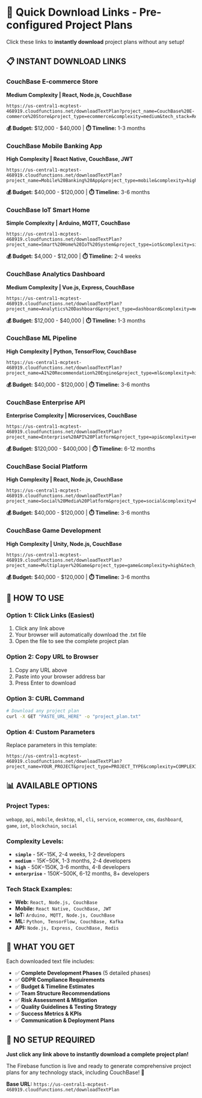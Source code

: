 # 🚀 Quick Download Links - Pre-configured Project Plans

Click these links to **instantly download** project plans without any setup!

## 📋 **INSTANT DOWNLOAD LINKS**

### **CouchBase E-commerce Store**
**Medium Complexity | React, Node.js, CouchBase**
```
https://us-central1-mcptest-468919.cloudfunctions.net/downloadTextPlan?project_name=CouchBase%20E-commerce%20Store&project_type=ecommerce&complexity=medium&tech_stack=React,%20Node.js,%20CouchBase,%20Redis&deadline_weeks=8
```
**💰 Budget:** $12,000 - $40,000 | **⏱️ Timeline:** 1-3 months

### **CouchBase Mobile Banking App**
**High Complexity | React Native, CouchBase, JWT**
```
https://us-central1-mcptest-468919.cloudfunctions.net/downloadTextPlan?project_name=Mobile%20Banking%20App&project_type=mobile&complexity=high&tech_stack=React%20Native,%20Node.js,%20CouchBase,%20JWT&deadline_weeks=16
```
**💰 Budget:** $40,000 - $120,000 | **⏱️ Timeline:** 3-6 months

### **CouchBase IoT Smart Home**
**Simple Complexity | Arduino, MQTT, CouchBase**
```
https://us-central1-mcptest-468919.cloudfunctions.net/downloadTextPlan?project_name=Smart%20Home%20IoT%20System&project_type=iot&complexity=simple&tech_stack=Arduino,%20MQTT,%20Node.js,%20CouchBase&deadline_weeks=4
```
**💰 Budget:** $4,000 - $12,000 | **⏱️ Timeline:** 2-4 weeks

### **CouchBase Analytics Dashboard**
**Medium Complexity | Vue.js, Express, CouchBase**
```
https://us-central1-mcptest-468919.cloudfunctions.net/downloadTextPlan?project_name=Analytics%20Dashboard&project_type=dashboard&complexity=medium&tech_stack=Vue.js,%20Express,%20CouchBase,%20D3.js&deadline_weeks=8
```
**💰 Budget:** $12,000 - $40,000 | **⏱️ Timeline:** 1-3 months

### **CouchBase ML Pipeline**
**High Complexity | Python, TensorFlow, CouchBase**
```
https://us-central1-mcptest-468919.cloudfunctions.net/downloadTextPlan?project_name=AI%20Recommendation%20Engine&project_type=ml&complexity=high&tech_stack=Python,%20TensorFlow,%20CouchBase,%20Kafka&deadline_weeks=16
```
**💰 Budget:** $40,000 - $120,000 | **⏱️ Timeline:** 3-6 months

### **CouchBase Enterprise API**
**Enterprise Complexity | Microservices, CouchBase**
```
https://us-central1-mcptest-468919.cloudfunctions.net/downloadTextPlan?project_name=Enterprise%20API%20Platform&project_type=api&complexity=enterprise&tech_stack=Node.js,%20Express,%20CouchBase,%20Redis,%20Docker&deadline_weeks=24
```
**💰 Budget:** $120,000 - $400,000 | **⏱️ Timeline:** 6-12 months

### **CouchBase Social Platform**
**High Complexity | React, Node.js, CouchBase**
```
https://us-central1-mcptest-468919.cloudfunctions.net/downloadTextPlan?project_name=Social%20Media%20Platform&project_type=social&complexity=high&tech_stack=React,%20Node.js,%20CouchBase,%20Socket.io&deadline_weeks=20
```
**💰 Budget:** $40,000 - $120,000 | **⏱️ Timeline:** 3-6 months

### **CouchBase Game Development**
**High Complexity | Unity, Node.js, CouchBase**
```
https://us-central1-mcptest-468919.cloudfunctions.net/downloadTextPlan?project_name=Multiplayer%20Game&project_type=game&complexity=high&tech_stack=Unity,%20C%23,%20Node.js,%20CouchBase&deadline_weeks=18
```
**💰 Budget:** $40,000 - $120,000 | **⏱️ Timeline:** 3-6 months

## 🎯 **HOW TO USE**

### **Option 1: Click Links (Easiest)**
1. Click any link above
2. Your browser will automatically download the .txt file
3. Open the file to see the complete project plan

### **Option 2: Copy URL to Browser**
1. Copy any URL above
2. Paste into your browser address bar
3. Press Enter to download

### **Option 3: CURL Command**
```bash
# Download any project plan
curl -X GET "PASTE_URL_HERE" -o "project_plan.txt"
```

### **Option 4: Custom Parameters**
Replace parameters in this template:
```
https://us-central1-mcptest-468919.cloudfunctions.net/downloadTextPlan?project_name=YOUR_PROJECT&project_type=PROJECT_TYPE&complexity=COMPLEXITY&tech_stack=YOUR_TECH_STACK
```

## 📊 **AVAILABLE OPTIONS**

### **Project Types:**
`webapp`, `api`, `mobile`, `desktop`, `ml`, `cli`, `service`, `ecommerce`, `cms`, `dashboard`, `game`, `iot`, `blockchain`, `social`

### **Complexity Levels:**
- **`simple`** - $5K-$15K, 2-4 weeks, 1-2 developers
- **`medium`** - $15K-$50K, 1-3 months, 2-4 developers
- **`high`** - $50K-$150K, 3-6 months, 4-8 developers
- **`enterprise`** - $150K-$500K, 6-12 months, 8+ developers

### **Tech Stack Examples:**
- **Web:** `React, Node.js, CouchBase`
- **Mobile:** `React Native, CouchBase, JWT`
- **IoT:** `Arduino, MQTT, Node.js, CouchBase`
- **ML:** `Python, TensorFlow, CouchBase, Kafka`
- **API:** `Node.js, Express, CouchBase, Redis`

## 🎉 **WHAT YOU GET**

Each downloaded text file includes:
- ✅ **Complete Development Phases** (5 detailed phases)
- ✅ **GDPR Compliance Requirements** 
- ✅ **Budget & Timeline Estimates**
- ✅ **Team Structure Recommendations**
- ✅ **Risk Assessment & Mitigation**
- ✅ **Quality Guidelines & Testing Strategy**
- ✅ **Success Metrics & KPIs**
- ✅ **Communication & Deployment Plans**

## 🔧 **NO SETUP REQUIRED**

**Just click any link above to instantly download a complete project plan!**

The Firebase function is live and ready to generate comprehensive project plans for any technology stack, including CouchBase! 🚀

**Base URL:** `https://us-central1-mcptest-468919.cloudfunctions.net/downloadTextPlan`

